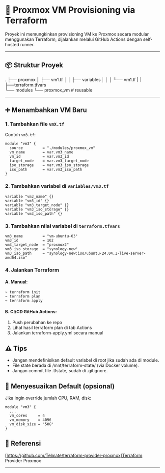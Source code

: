 # 🚀 Proxmox VM Provisioning via Terraform

Proyek ini memungkinkan provisioning VM ke Proxmox secara modular menggunakan Terraform, dijalankan melalui GitHub Actions dengan self-hosted runner.

---

## 📦 Struktur Proyek

.
├── proxmox
│   ├── vm1.tf
│   │   ├── variables
│   │   │   └── vm1.tf
|   |   ├──terraform.tfvars   
    └── modules
        └── proxmox_vm # reusable

---

## ➕ Menambahkan VM Baru

### 1. Tambahkan file `vmX.tf`

Contoh `vm3.tf`:
```hcl
module "vm3" {
  source         = "./modules/proxmox_vm"
  vm_name        = var.vm3_name
  vm_id          = var.vm3_id
  target_node    = var.vm3_target_node
  iso_storage    = var.vm3_iso_storage
  iso_path       = var.vm3_iso_path
}
```

### 2. Tambahkan variabel di `variables/vm3.tf`

```hcl
variable "vm3_name" {}
variable "vm3_id" {}
variable "vm3_target_node" {}
variable "vm3_iso_storage" {}
variable "vm3_iso_path" {}
```

### 3. Tambahkan nilai variabel di `terraform.tfvars`

```hcl
vm3_name         = "vm-ubuntu-03"
vm3_id           = 102
vm3_target_node  = "proxmox2"
vm3_iso_storage  = "synology-new"
vm3_iso_path     = "synology-new:iso/ubuntu-24.04.1-live-server-amd64.iso"
```

### 4. Jalankan Terraform
#### A. Manual:
```
~ terraform init
~ terraform plan
~ terraform apply
```

#### B. CI/CD GitHub Actions:
1. Push perubahan ke repo
2. Lihat hasil terraform plan di tab Actions
3. Jalankan terraform-apply.yml secara manual

## ⚠️ Tips
- Jangan mendefinisikan default variabel di root jika sudah ada di module.
- File state berada di /mnt/terraform-state/ (via Docker volume).
- Jangan commit file .tfstate, sudah di .gitignore.

## 🧩 Menyesuaikan Default (opsional)
Jika ingin override jumlah CPU, RAM, disk:

```hcl
module "vm3" {
  ...
  vm_cores     = 4
  vm_memory    = 4096
  vm_disk_size = "50G"
}
```

## 📎 Referensi
[https://github.com/Telmate/terraform-provider-proxmox]Terraform Provider Proxmox

---